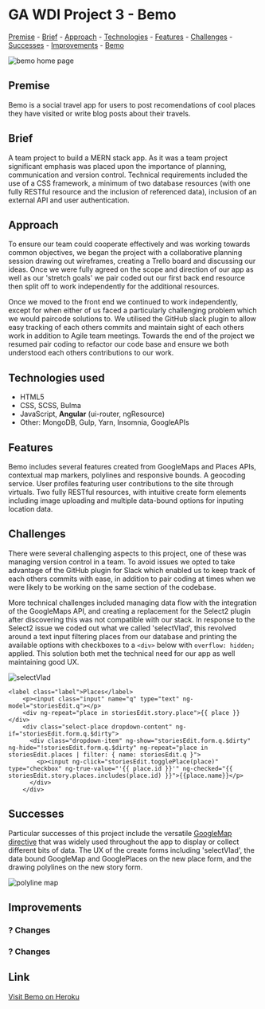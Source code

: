 # GA WDI Project 3 - Bemo
[Premise](#premise "premise") - [Brief](#brief "brief") - [Approach](#approach "approach") - [Technologies](#technologies-used "technologies") - [Features](#features "features") - [Challenges](#challenges "challenges") - [Successes](#successes "successes") - [Improvements](#improvements "improvements") - [Bemo](https://bemo-app.herokuapp.com "Bemo")

<img src="https://i.imgur.com/YSZG3q9.png" alt="bemo home page">

## Premise
Bemo is a social travel app for users to post recomendations of cool places they have visited or write blog posts about their travels.

## Brief
A team project to build a MERN stack app.  As it was a team project significant emphasis was placed upon the importance of planning, communication and version control.  Technical requirements included the use of a CSS framework, a minimum of two database resources (with one fully RESTful resource and the inclusion of referenced data), inclusion of an external API and user authentication.

## Approach
To ensure our team could cooperate effectively and was working towards common objectives, we began the project with a collaborative planning session drawing out wireframes, creating a Trello board and discussing our ideas.  Once we were fully agreed on the scope and direction of our app as well as our 'stretch goals' we pair coded out our first back end resource then split off to work independently for the additional resources.

Once we moved to the front end we continued to work independently, except for when either of us faced a particularly challenging problem which we would paircode solutions to.  We utilised the GitHub slack plugin to allow easy tracking of each others commits and maintain sight of each others work in addition to Agile team meetings.  Towards the end of the project we resumed pair coding to refactor our code base and ensure we both understood each others contributions to our work.

## Technologies used
* HTML5
* CSS, SCSS, Bulma
* JavaScript, **Angular** (ui-router, ngResource)
* Other: MongoDB, Gulp, Yarn, Insomnia, GoogleAPIs

## Features
Bemo includes several features created from GoogleMaps and Places APIs, contextual map markers, polylines and responsive bounds.  A geocoding service.  User profiles featuring user contributions to the site through virtuals.  Two fully RESTful resources, with intuitive create form elements including image uploading and multiple data-bound options for inputing location data.

## Challenges
There were several challenging aspects to this project, one of these was managing version control in a team.  To avoid issues we opted to take advantage of the GitHub plugin for Slack which enabled us to keep track of each others commits with ease, in addition to pair coding at times when we were likely to be working on the same section of the codebase.

More technical challenges included managing data flow with the integration of the GoogleMaps API, and creating a replacement for the Select2 plugin after discovering this was not compatible with our stack.  In response to the Select2 issue we coded out what we called 'selectVlad', this revolved around a text input filtering places from our database and printing the available options with checkboxes to a `<div>` below with `overflow: hidden;` applied.  This solution both met the technical need for our app as well maintaining good UX.

<img src="https://i.imgur.com/h43yFTW.png" alt="selectVlad">

```
<label class="label">Places</label>
    <p><input class="input" name="q" type="text" ng-model="storiesEdit.q"></p>
    <div ng-repeat="place in storiesEdit.story.place">{{ place }}</div>
    <div class="select-place dropdown-content" ng-if="storiesEdit.form.q.$dirty">
      <div class="dropdown-item" ng-show="storiesEdit.form.q.$dirty" ng-hide="!storiesEdit.form.q.$dirty" ng-repeat="place in storiesEdit.places | filter: { name: storiesEdit.q }">
        <p><input ng-click="storiesEdit.togglePlace(place)" type="checkbox" ng-true-value="'{{ place.id }}'" ng-checked="{{ storiesEdit.story.places.includes(place.id) }}">{{place.name}}</p>
      </div>
    </div>
```

## Successes
Particular successes of this project include the versatile [GoogleMap directive](https://github.com/jdLYNC/wdi-project-3/blob/master/src/js/directives/googleMaps.js "GoogleMap directive file") that was widely used throughout the app to display or collect different bits of data.  The UX of the create forms including 'selectVlad', the data bound GoogleMap and GooglePlaces on the new place form, and the drawing polylines on the new story form.

<img src="https://i.imgur.com/iZ0uDpY.png" alt="polyline map">

## Improvements

### ? Changes

### ? Changes

## Link ##
[Visit Bemo on Heroku](https://bemo-app.herokuapp.com "Bemo")
